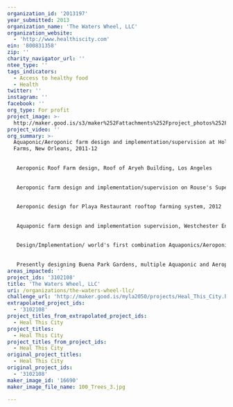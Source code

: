```yaml
---
organization_id: '2013197'
year_submitted: 2013
organization_name: 'The Waters Wheel, LLC'
organization_website:
  - 'http://www.healthiscity.com'
ein: '800831358'
zip: ''
charity_navigator_url: ''
ntee_type: ''
tags_indicators:
  - Access to healthy food
  - Health
twitter: ''
instagram: ''
facebook: ''
org_type: For profit
project_image: >-
  http://maker.good.is/s3/maker%252Fattachments%252Fproject_photos%252Fimages%252F16690%252Fdisplay%252F100_Trees_3.jpg=c570x385
project_video: ''
org_summary: >-
  Aquaponic/Aeroponic farm design and implementation/supervision at Hollygrove
  Farms, New Orleans, 2011-12
   
   
   Aeroponic Roof Farm design, Roof of Aryeh Building, Los Angeles
   
   
   Aeroponic farm design and implementation/supervision on Rouse's Supermarket roof, New Orleans "Roots on the Rooftop", 2012
   
   
   Aeroponic design for Playa Restaurant rooftop farming system, 2012
   
   
   Aquaponic farm design and implementation supervision, Westchester Enriched Science Magnets High School, Los Angeles 2012-13
   
   
   Design/Implementation/ world's first combination Aquaponics/Aeroponics TowerGarden w/ fish-derived nutrient, 2013
   
   
   Presently designing Buena Park Gardens, multiple Aquaponic and Aeroponic greenhouses on 10 acres under power-line easement, Knott Ave., Buena Park
areas_impacted: ''
project_ids: '3102108'
title: 'The Waters Wheel, LLC'
uri: /organizations/the-waters-wheel-llc/
challenge_url: 'http://maker.good.is/myla2050/projects/Heal_This_City.html'
extrapolated_project_ids:
  - '3102108'
project_titles_from_extrapolated_project_ids:
  - Heal This City
project_titles:
  - Heal This City
project_titles_from_project_ids:
  - Heal This City
original_project_titles:
  - Heal This City
original_project_ids:
  - '3102108'
maker_image_id: '16690'
maker_image_file_name: 100_Trees_3.jpg

---
```


